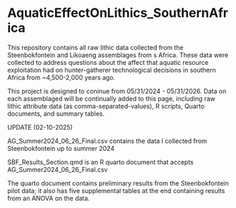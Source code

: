 # AquaticEffectOnLithics_SouthernAfrica
This repository contains all raw lithic data collected from the Steenbokfontein and Likoaeng assemblages from s Africa. These data were collected to address questions about the affect that aquatic resource exploitation had on hunter-gatherer technological decisions in southern Africa from ~4,500-2,000 years ago.

This project is designed to coninue from 05/31/2024 - 05/31/2026. Data on each assemblaged will be continually added to this page, including raw lithic attribute data (as comma-separated-values), R scripts, Quarto documents, and summary tables.

UPDATE (02-10-2025)

AG_Summer2024_06_26_Final.csv contains the data I collected from Steenbokfontein up to summer 2024

SBF_Results_Section.qmd is an R quarto document that accepts AG_Summer2024_06_26_Final.csv

The quarto document contains preliminary results from the Steenbokfontein pilot data; it also has five supplemental tables at the end containing results from an ANOVA on the data.
